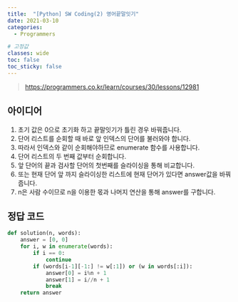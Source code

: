 ```yaml
---
title:  "[Python] SW Coding(2) 영어끝말잇기"
date: 2021-03-10
categories:
  - Programmers

# 고정값
classes: wide
toc: false
toc_sticky: false
---
```


> https://programmers.co.kr/learn/courses/30/lessons/12981

## 아이디어

1. 초기 값은 0으로 초기화 하고 끝말잇기가 틀린 경우 바꿔줍니다.
2. 단어 리스트를 순회할 때 바로 앞 인덱스의 단어를 불러와야 합니다.
3. 따라서 인덱스와 같이 순회해야하므로 enumerate 함수를 사용합니다.
4. 단어 리스트의 두 번째 값부터 순회합니다.
5. 앞 단어의 끝과 검사할 단어의 첫번째를 슬라이싱을 통해 비교합니다.
6. 또는 현재 단어 앞 까지 슬라이싱한 리스트에 현재 단어가 있다면 answer값을 바꿔줍니다.
7. n은 사람 수이므로 n을 이용한 몫과 나머지 연산을 통해 answer를 구합니다.

## 정답 코드

```python
def solution(n, words):
    answer = [0, 0]
    for i, w in enumerate(words):
        if i == 0:
            continue
        if (words[i-1][-1:] != w[:1]) or (w in words[:i]):
            answer[0] = i%n + 1
            answer[1] = i//n + 1
            break
    return answer
```

